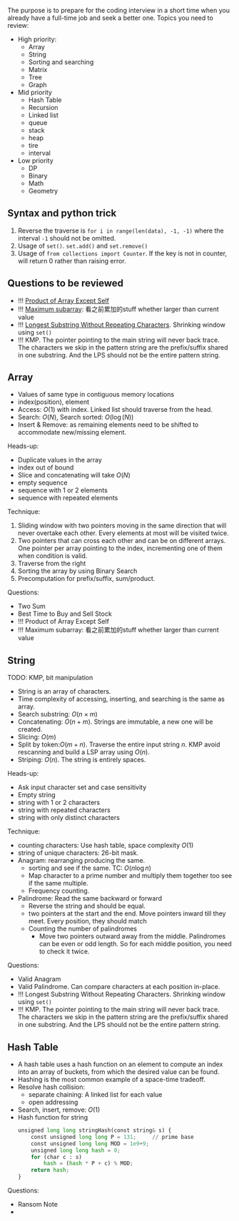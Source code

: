 The purpose is to prepare for the coding interview in a short time when you already have a full-time job and seek a better one. Topics you need to review:
* High priority:
  * Array
  * String
  * Sorting and searching
  * Matrix
  * Tree
  * Graph
* Mid priority
  * Hash Table
  * Recursion
  * Linked list
  * queue
  * stack
  * heap
  * tire
  * interval
* Low priority
  * DP
  * Binary
  * Math
  * Geometry

## Syntax and python trick
1. Reverse the traverse is `for i in range(len(data), -1, -1)` where the interval `-1` should not be omitted.
2. Usage of `set()`. `set.add()` and `set.remove()`
3. Usage of `from collections import Counter`. If the key is not in counter, will return 0 rather than raising error.

## Questions to be reviewed
* !!! [Product of Array Except Self](https://leetcode.com/problems/product-of-array-except-self/description/)
* !!! [Maximum subarray](https://leetcode.com/problems/maximum-subarray/): 看之前累加的stuff whether larger than current value
* !!! [Longest Substring Without Repeating Characters](https://leetcode.com/problems/longest-substring-without-repeating-characters/). Shrinking window using `set()`
* !!! KMP. The pointer pointing to the main string will never back trace. The characters we skip in the pattern string are the prefix/suffix shared in one substring. And the LPS should not be the entire pattern string.

## Array
* Values of same type in contiguous memory locations
* index(position), element
* Access: $O(1)$ with index. Linked list should traverse from the head.
* Search: $O(N)$, Search sorted: $O(\log{(N)})$
* Insert & Remove: as remaining elements need to be shifted to accommodate new/missing element.

Heads-up:
* Duplicate values in the array
* index out of bound
* Slice and concatenating will take $O(N)$
* empty sequence
* sequence with 1 or 2 elements
* sequence with repeated elements

Technique:
1. Sliding window with two pointers moving in the same direction that will never overtake each other. Every elements at most will be visited twice.
2. Two pointers that can cross each other and can be on different arrays. One pointer per array pointing to the index, incrementing one of them when condition is valid.
3. Traverse from the right
4. Sorting the array by using Binary Search
5. Precomputation for prefix/suffix, sum/product.

Questions:
* Two Sum
* Best Time to Buy and Sell Stock
* !!! Product of Array Except Self
* !!! Maximum subarray: 看之前累加的stuff whether larger than current value

## String
TODO: KMP, bit manipulation

* String is an array of characters.
* Time complexity of accessing, inserting, and searching is the same as array. 
* Search substring: $O(n\times{m})$
* Concatenating: $O(n+m)$. Strings are immutable, a new one will be created.
* Slicing: $O(m)$
* Split by token:$O(m+n)$. Traverse the entire input string $n$. KMP avoid rescanning and build a LSP array using $O(n)$. 
* Striping: $O(n)$. The string is entirely spaces.

Heads-up:
* Ask input character set and case sensitivity
* Empty string
* string with 1 or 2 characters
* string with repeated characters
* string with only distinct characters

Technique:
* counting characters: Use hash table, space complexity $O(1)$
* string of unique characters: 26-bit mask.
* Anagram: rearranging producing the same.
  * sorting and see if the same. TC: $O(n\log{n})$
  * Map character to a prime number and multiply them together too see if the same multiple.
  * Frequency counting.
* Palindrome: Read the same backward or forward
  * Reverse the string and should be equal.
  * two pointers at the start and the end. Move pointers inward till they meet. Every position, they should match
  * Counting the number of palindromes
    * Move two pointers outward away from the middle. Palindromes can be even or odd length. So for each middle position, you need to check it twice.

Questions:
* Valid Anagram
* Valid Palindrome. Can compare characters at each position in-place.
* !!! Longest Substring Without Repeating Characters. Shrinking window using `set()`
* !!! KMP. The pointer pointing to the main string will never back trace. The characters we skip in the pattern string are the prefix/suffix shared in one substring. And the LPS should not be the entire pattern string.


## Hash Table
* A hash table uses a hash function on an element to compute an index into an array of buckets, from which the desired value can be found. 
* Hashing is the most common example of a space-time tradeoff.
* Resolve hash collision: 
  * separate chaining: A linked list for each value
  * open addressing
* Search, insert, remove: $O(1)$
* Hash function for string
  ```python
  unsigned long long stringHash(const string& s) {
      const unsigned long long P = 131;     // prime base
      const unsigned long long MOD = 1e9+9;
      unsigned long long hash = 0;
      for (char c : s)
          hash = (hash * P + c) % MOD;
      return hash;
  }
  ```

Questions:
* Ransom Note
* 